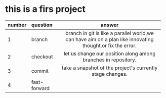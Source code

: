 # this is a firs project

|number|question    | answer                                                                                                    |
| :--- | :----------| :-------------------------------------------------------------------------------------------------------: |
|1     |branch      | branch in git is like a parallel world,we can have aim on a plan like innovating thought,or fix the error.|
|2     |checkout    | let us change our position along among branches in repository.                                            |
|3     |commit      | take a snapshot of the project's currently stage changes.                                                 |
|4     |fast-forward|    